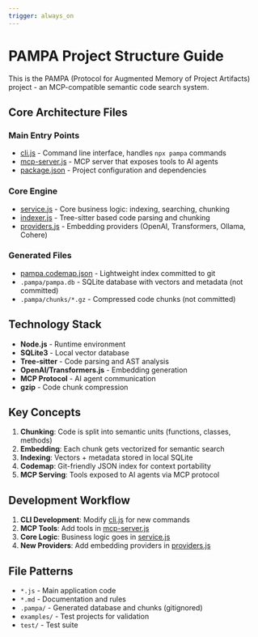 ```yaml
---
trigger: always_on
---
```


# PAMPA Project Structure Guide

This is the PAMPA (Protocol for Augmented Memory of Project Artifacts) project - an MCP-compatible semantic code search system.

## Core Architecture Files

### Main Entry Points

-   [cli.js](mdc:cli.js) - Command line interface, handles `npx pampa` commands
-   [mcp-server.js](mdc:mcp-server.js) - MCP server that exposes tools to AI agents
-   [package.json](mdc:package.json) - Project configuration and dependencies

### Core Engine

-   [service.js](mdc:service.js) - Core business logic: indexing, searching, chunking
-   [indexer.js](mdc:indexer.js) - Tree-sitter based code parsing and chunking
-   [providers.js](mdc:providers.js) - Embedding providers (OpenAI, Transformers, Ollama, Cohere)

### Generated Files

-   [pampa.codemap.json](mdc:pampa.codemap.json) - Lightweight index committed to git
-   `.pampa/pampa.db` - SQLite database with vectors and metadata (not committed)
-   `.pampa/chunks/*.gz` - Compressed code chunks (not committed)

## Technology Stack

-   **Node.js** - Runtime environment
-   **SQLite3** - Local vector database
-   **Tree-sitter** - Code parsing and AST analysis
-   **OpenAI/Transformers.js** - Embedding generation
-   **MCP Protocol** - AI agent communication
-   **gzip** - Code chunk compression

## Key Concepts

1. **Chunking**: Code is split into semantic units (functions, classes, methods)
2. **Embedding**: Each chunk gets vectorized for semantic search
3. **Indexing**: Vectors + metadata stored in local SQLite
4. **Codemap**: Git-friendly JSON index for context portability
5. **MCP Serving**: Tools exposed to AI agents via MCP protocol

## Development Workflow

1. **CLI Development**: Modify [cli.js](mdc:cli.js) for new commands
2. **MCP Tools**: Add tools in [mcp-server.js](mdc:mcp-server.js)
3. **Core Logic**: Business logic goes in [service.js](mdc:service.js)
4. **New Providers**: Add embedding providers in [providers.js](mdc:providers.js)

## File Patterns

-   `*.js` - Main application code
-   `*.md` - Documentation and rules
-   `.pampa/` - Generated database and chunks (gitignored)
-   `examples/` - Test projects for validation
-   `test/` - Test suite
